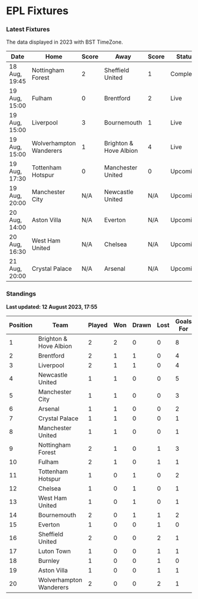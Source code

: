 # EPL Fixtures

### Latest Fixtures

The data displayed in 2023 with BST TimeZone.

<!-- START_TABLE -->
| Date | Home | Score | Away | Score | Status |
|-------------|--------|--------------|--------|--------------|--------|
| 18 Aug, 19:45 | Nottingham Forest | 2 | Sheffield United | 1 | Completed |
| 19 Aug, 15:00 | Fulham | 0 | Brentford | 2 | Live |
| 19 Aug, 15:00 | Liverpool | 3 | Bournemouth | 1 | Live |
| 19 Aug, 15:00 | Wolverhampton Wanderers | 1 | Brighton & Hove Albion | 4 | Live |
| 19 Aug, 17:30 | Tottenham Hotspur | 0 | Manchester United | 0 | Upcoming |
| 19 Aug, 20:00 | Manchester City | N/A | Newcastle United | N/A | Upcoming |
| 20 Aug, 14:00 | Aston Villa | N/A | Everton | N/A | Upcoming |
| 20 Aug, 16:30 | West Ham United | N/A | Chelsea | N/A | Upcoming |
| 21 Aug, 20:00 | Crystal Palace | N/A | Arsenal | N/A | Upcoming |
<!-- END_TABLE -->

### Standings

**Last updated: 12 August 2023, 17:55**

<!-- START_STANDINGS -->
| Position | Team | Played | Won | Drawn | Lost | Goals For | Goals Against | Goal Difference | Points |
|----------|------|--------|-----|-------|------|-----------|---------------|-----------------|--------|
| 1 | Brighton & Hove Albion | 2 | 2 | 0 | 0 | 8 | 2 | 6 | 6 |
| 2 | Brentford | 2 | 1 | 1 | 0 | 4 | 2 | 2 | 4 |
| 3 | Liverpool | 2 | 1 | 1 | 0 | 4 | 2 | 2 | 4 |
| 4 | Newcastle United | 1 | 1 | 0 | 0 | 5 | 1 | 4 | 3 |
| 5 | Manchester City | 1 | 1 | 0 | 0 | 3 | 0 | 3 | 3 |
| 6 | Arsenal | 1 | 1 | 0 | 0 | 2 | 1 | 1 | 3 |
| 7 | Crystal Palace | 1 | 1 | 0 | 0 | 1 | 0 | 1 | 3 |
| 8 | Manchester United | 1 | 1 | 0 | 0 | 1 | 0 | 1 | 3 |
| 9 | Nottingham Forest | 2 | 1 | 0 | 1 | 3 | 3 | 0 | 3 |
| 10 | Fulham | 2 | 1 | 0 | 1 | 1 | 2 | -1 | 3 |
| 11 | Tottenham Hotspur | 1 | 0 | 1 | 0 | 2 | 2 | 0 | 1 |
| 12 | Chelsea | 1 | 0 | 1 | 0 | 1 | 1 | 0 | 1 |
| 13 | West Ham United | 1 | 0 | 1 | 0 | 1 | 1 | 0 | 1 |
| 14 | Bournemouth | 2 | 0 | 1 | 1 | 2 | 4 | -2 | 1 |
| 15 | Everton | 1 | 0 | 0 | 1 | 0 | 1 | -1 | 0 |
| 16 | Sheffield United | 2 | 0 | 0 | 2 | 1 | 3 | -2 | 0 |
| 17 | Luton Town | 1 | 0 | 0 | 1 | 1 | 4 | -3 | 0 |
| 18 | Burnley | 1 | 0 | 0 | 1 | 0 | 3 | -3 | 0 |
| 19 | Aston Villa | 1 | 0 | 0 | 1 | 1 | 5 | -4 | 0 |
| 20 | Wolverhampton Wanderers | 2 | 0 | 0 | 2 | 1 | 5 | -4 | 0 |
<!-- END_STANDINGS -->
